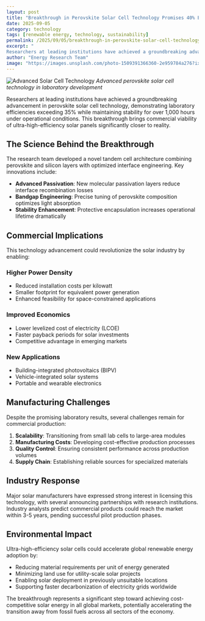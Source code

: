 ```yaml
---
layout: post
title: "Breakthrough in Perovskite Solar Cell Technology Promises 40% Efficiency"
date: 2025-09-05
category: technology
tags: [renewable energy, technology, sustainability]
permalink: /2025/09/05/breakthrough-in-perovskite-solar-cell-technology-promises-40-percent-efficiency/
excerpt: "
Researchers at leading institutions have achieved a groundbreaking advancement in perovskite solar cell technology, demonstrating laboratory efficien..."
author: "Energy Research Team"
image: "https://images.unsplash.com/photo-1509391366360-2e959784a276?ixlib=rb-4.0.3&auto=format&fit=crop&w=1200&q=80"
---
```


![Advanced Solar Cell Technology](https://images.unsplash.com/photo-1509391366360-2e959784a276?ixlib=rb-4.0.3&auto=format&fit=crop&w=1200&q=80)
*Advanced perovskite solar cell technology in laboratory development*

Researchers at leading institutions have achieved a groundbreaking advancement in perovskite solar cell technology, demonstrating laboratory efficiencies exceeding 35% while maintaining stability for over 1,000 hours under operational conditions. This breakthrough brings commercial viability of ultra-high-efficiency solar panels significantly closer to reality.

## The Science Behind the Breakthrough

The research team developed a novel tandem cell architecture combining perovskite and silicon layers with optimized interface engineering. Key innovations include:

- **Advanced Passivation**: New molecular passivation layers reduce interface recombination losses
- **Bandgap Engineering**: Precise tuning of perovskite composition optimizes light absorption
- **Stability Enhancement**: Protective encapsulation increases operational lifetime dramatically

## Commercial Implications

This technology advancement could revolutionize the solar industry by enabling:

### Higher Power Density
- Reduced installation costs per kilowatt
- Smaller footprint for equivalent power generation
- Enhanced feasibility for space-constrained applications

### Improved Economics
- Lower levelized cost of electricity (LCOE)
- Faster payback periods for solar investments
- Competitive advantage in emerging markets

### New Applications
- Building-integrated photovoltaics (BIPV)
- Vehicle-integrated solar systems
- Portable and wearable electronics

## Manufacturing Challenges

Despite the promising laboratory results, several challenges remain for commercial production:

1. **Scalability**: Transitioning from small lab cells to large-area modules
2. **Manufacturing Costs**: Developing cost-effective production processes
3. **Quality Control**: Ensuring consistent performance across production volumes
4. **Supply Chain**: Establishing reliable sources for specialized materials

## Industry Response

Major solar manufacturers have expressed strong interest in licensing this technology, with several announcing partnerships with research institutions. Industry analysts predict commercial products could reach the market within 3-5 years, pending successful pilot production phases.

## Environmental Impact

Ultra-high-efficiency solar cells could accelerate global renewable energy adoption by:

- Reducing material requirements per unit of energy generated
- Minimizing land use for utility-scale solar projects
- Enabling solar deployment in previously unsuitable locations
- Supporting faster decarbonization of electricity grids worldwide

The breakthrough represents a significant step toward achieving cost-competitive solar energy in all global markets, potentially accelerating the transition away from fossil fuels across all sectors of the economy.

